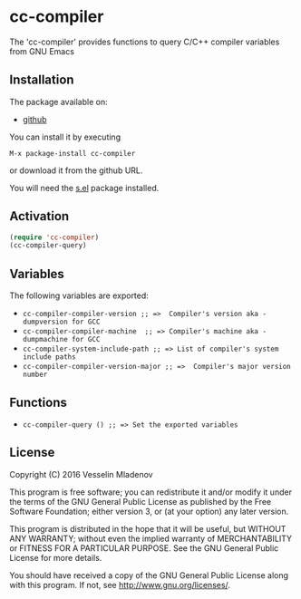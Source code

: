 # cc-compiler
 The 'cc-compiler' provides functions to query C/C++ compiler variables from GNU Emacs

## Installation

The package available on:
* [github](https://github.com/vmladenov/cc-compiler.git)

You can install it by executing

`M-x package-install cc-compiler`

or download it from the github URL.

You will need the [s.el](https://github.com/magnars/s.el) package installed.

## Activation

``` cl
(require 'cc-compiler)
(cc-compiler-query)
```

## Variables

The following variables are exported:

- `cc-compiler-compiler-version ;; =>  Compiler's version aka -dumpversion for GCC `
- `cc-compiler-compiler-machine  ;; => Compiler's machine aka -dumpmachine for GCC`
- `cc-compiler-system-include-path ;; => List of compiler's system include paths`
- `cc-compiler-compiler-version-major ;; =>  Compiler's major version number`

## Functions

- `cc-compiler-query () ;; => Set the exported variables `

## License

Copyright (C) 2016 Vesselin Mladenov

This program is free software; you can redistribute it and/or
modify it under the terms of the GNU General Public License as
published by the Free Software Foundation; either version 3, or (at
your option) any later version.

This program is distributed in the hope that it will be useful, but
WITHOUT ANY WARRANTY; without even the implied warranty of
MERCHANTABILITY or FITNESS FOR A PARTICULAR PURPOSE.  See the GNU
General Public License for more details.

You should have received a copy of the GNU General Public License
along with this program.  If not, see <http://www.gnu.org/licenses/>.
